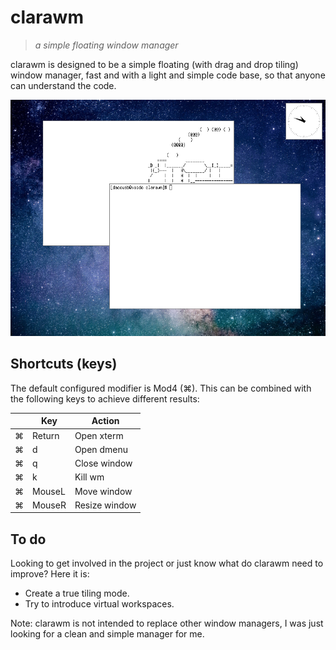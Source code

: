 # clarawm
> *a simple floating window manager*

clarawm is designed to be a simple floating (with drag and drop tiling) window manager, fast and with a light and simple code base, so that anyone can understand the code.

![screenshot](image.png)

## Shortcuts (keys)

The default configured modifier is Mod4 (⌘). This can be combined with the following keys to achieve different results:

|   | Key    | Action        |
|---|--------|---------------|
| ⌘ | Return | Open xterm    |
| ⌘ | d      | Open dmenu    |
| ⌘ | q      | Close window  |
| ⌘ | k      | Kill wm       |
| ⌘ | MouseL | Move window   |
| ⌘ | MouseR | Resize window |

## To do
Looking to get involved in the project or just know what do clarawm need to improve? Here it is:
- Create a true tiling mode.
- Try to introduce virtual workspaces.

Note: clarawm is not intended to replace other window managers, I was just looking for a clean and simple manager for me.